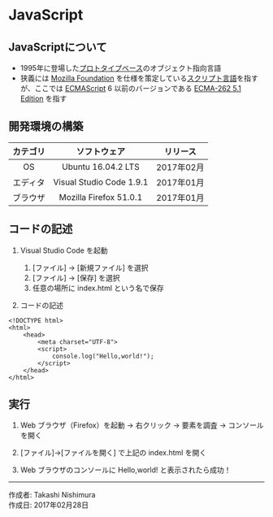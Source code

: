# JavaScript

## JavaScriptについて

* 1995年に登場した[プロトタイプベース](http://bit.ly/2l76Rew)のオブジェクト指向言語
* 狭義には [Mozilla Foundation](https://ja.wikipedia.org/wiki/Mozilla_Foundation) を仕様を策定している[スクリプト言語](http://bit.ly/2aNqaBR)を指すが、ここでは [ECMAScript](https://ja.wikipedia.org/wiki/ECMAScript)
 6 以前のバージョンである [ECMA-262 5.1 Edition](https://www.ecma-international.org/ecma-262/5.1/) を指す

## 開発環境の構築

|カテゴリ|ソフトウェア|リリース|
|:--:|:--:|:--:|
|OS|Ubuntu 16.04.2 LTS|2017年02月|
|エディタ|Visual Studio Code 1.9.1|2017年01月|
|ブラウザ|Mozilla Firefox 51.0.1|2017年01月|

## コードの記述

1. Visual Studio Code を起動
    1. [ファイル] → [新規ファイル] を選択
    1. [ファイル] → [保存] を選択
    1. 任意の場所に index.html という名で保存

1. コードの記述
```
<!DOCTYPE html>
<html>
    <head>
        <meta charset="UTF-8">
        <script>
            console.log("Hello,world!");
        </script>
    </head>
</html>
```

## 実行

1. Web ブラウザ（Firefox）を起動 → 右クリック → 要素を調査 → コンソール を開く

1. [ファイル]→[ファイルを開く] で上記の index.html を開く

1. Web ブラウザのコンソールに Hello,world! と表示されたら成功！

***
作成者: Takashi Nishimura  
作成日: 2017年02月28日